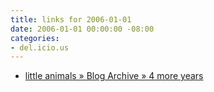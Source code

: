 ```yaml
---
title: links for 2006-01-01
date: 2006-01-01 00:00:00 -08:00
categories:
- del.icio.us
---
```


<ul class="delicious">
	<li>
		<div class="delicious-link"><a href="http://www.digi-digi.net/littleanimals/?p=36">little animals » Blog Archive » 4 more years</a></div>
	</li>
</ul>
